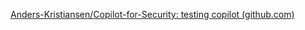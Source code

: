 [Anders-Kristiansen/Copilot-for-Security: testing copilot (github.com)](https://github.com/Anders-Kristiansen/Copilot-for-Security)
